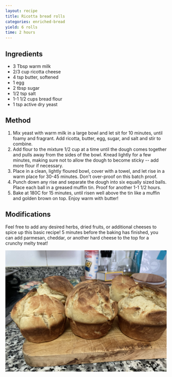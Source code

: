 ```yaml
---
layout: recipe
title: Ricotta bread rolls
categories: enriched-bread
yield: 6 rolls
time: 2 hours
---
```

## Ingredients

* 3 Tbsp warm milk
* 2/3 cup ricotta cheese
* 4 tsp butter, softened
* 1 egg
* 2 tbsp sugar
* 1/2 tsp salt
* 1-1 1/2 cups bread flour
* 1 tsp active dry yeast

## Method

1. Mix yeast with warm milk in a large bowl and let sit for 10 minutes, until foamy and fragrant. Add ricotta, butter, egg, sugar, and salt and stir to combine. 
2. Add flour to the mixture 1/2 cup at a time until the dough comes together and pulls away from the sides of the bowl. Knead lightly for a few minutes, making sure not to allow the dough to become sticky -- add more flour if necessary. 
3. Place in a clean, lightly floured bowl, cover with a towel, and let rise in a warm place for 30-45 minutes. Don't over-proof on this batch proof. 
4. Punch down any rise and separate the dough into six equally sized balls. Place each ball in a greased muffin tin. Proof for another 1-1 1/2 hours. 
5. Bake at 180C for 15 minutes, until risen well above the tin like a muffin and golden brown on top. Enjoy warm with butter! 

## Modifications

Feel free to add any desired herbs, dried fruits, or additional cheeses to spice up this basic recipe! 5 minutes before the baking has finished, you can add parmesan, cheddar, or another hard cheese to the top for a crunchy melty treat!

![](/images/img_0421.jpeg "ricotta bread rolls")